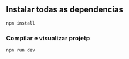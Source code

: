 ## Instalar todas as dependencias

```sh
npm install
```

### Compilar e visualizar projetp

```sh
npm run dev
```
